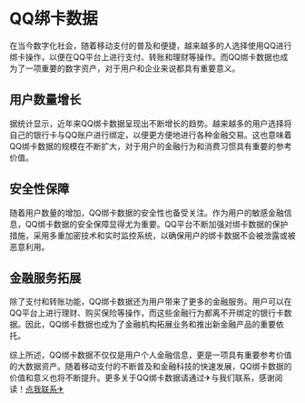 # QQ绑卡数据

在当今数字化社会，随着移动支付的普及和便捷，越来越多的人选择使用QQ进行绑卡操作，以便在QQ平台上进行支付、转账和理财等操作。而QQ绑卡数据也成为了一项重要的数字资产，对于用户和企业来说都具有重要意义。

## 用户数量增长

据统计显示，近年来QQ绑卡数据呈现出不断增长的趋势。越来越多的用户选择将自己的银行卡与QQ账户进行绑定，以便更方便地进行各种金融交易。这也意味着QQ绑卡数据的规模在不断扩大，对于用户的金融行为和消费习惯具有重要的参考价值。

## 安全性保障

随着用户数量的增加，QQ绑卡数据的安全性也备受关注。作为用户的敏感金融信息，QQ绑卡数据的安全保障显得尤为重要。QQ平台不断加强对绑卡数据的保护措施，采用多重加密技术和实时监控系统，以确保用户的绑卡数据不会被泄露或被恶意利用。

## 金融服务拓展

除了支付和转账功能，QQ绑卡数据还为用户带来了更多的金融服务。用户可以在QQ平台上进行理财、购买保险等操作，而这些金融行为都离不开绑定的银行卡数据。因此，QQ绑卡数据也成为了金融机构拓展业务和推出新金融产品的重要依托。

综上所述，QQ绑卡数据不仅仅是用户个人金融信息，更是一项具有重要参考价值的大数据资产。随着移动支付的不断普及和金融科技的快速发展，QQ绑卡数据的价值和意义也将不断提升。更多关于QQ绑卡数据请通过✈与我们联系，感谢阅读！[点我联系✈](https://www.k02.cc)